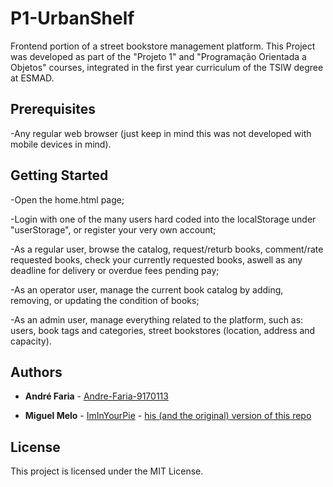 # P1-UrbanShelf
Frontend portion of a street bookstore management platform. This Project was developed as part of the "Projeto 1" and "Programação Orientada a Objetos" courses, integrated in the first year curriculum of the TSIW degree at ESMAD.

## Prerequisites

-Any regular web browser (just keep in mind this was not developed with mobile devices in mind).

## Getting Started

-Open the home.html page;

-Login with one of the many users hard coded into the localStorage under "userStorage", or register your very own account;

-As a regular user, browse the catalog, request/returb books, comment/rate requested books, check your currently requested books, aswell as any deadline for delivery or overdue fees pending pay;

-As an operator user, manage the current book catalog by adding, removing, or updating the condition of books;

-As an admin user, manage everything related to the platform, such as: users, book tags and categories, street bookstores (location, address and capacity).

## Authors

* **André Faria** - [Andre-Faria-9170113](https://github.com/Andre-Faria-9170113)

* **Miguel Melo** - [ImInYourPie](https://github.com/ImInYourPie) - [his (and the original) version of this repo](https://github.com/ImInYourPie/urban-shelf)


## License

This project is licensed under the MIT License.
